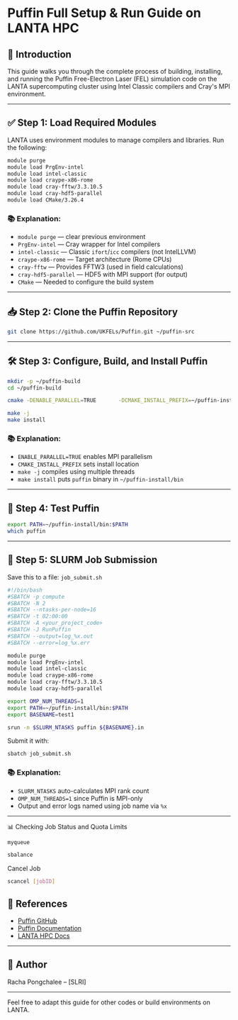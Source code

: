 # Puffin Full Setup & Run Guide on LANTA HPC

## 📌 Introduction
This guide walks you through the complete process of building, installing, and running the Puffin Free-Electron Laser (FEL) simulation code on the LANTA supercomputing cluster using Intel Classic compilers and Cray's MPI environment.

---

## ✅ Step 1: Load Required Modules

LANTA uses environment modules to manage compilers and libraries. Run the following:

```bash
module purge
module load PrgEnv-intel
module load intel-classic
module load craype-x86-rome
module load cray-fftw/3.3.10.5
module load cray-hdf5-parallel
module load CMake/3.26.4
```

### 📚 Explanation:
- `module purge` — clear previous environment
- `PrgEnv-intel` — Cray wrapper for Intel compilers
- `intel-classic` — Classic `ifort`/`icc` compilers (not IntelLLVM)
- `craype-x86-rome` — Target architecture (Rome CPUs)
- `cray-fftw` — Provides FFTW3 (used in field calculations)
- `cray-hdf5-parallel` — HDF5 with MPI support (for output)
- `CMake` — Needed to configure the build system

---

## 📥 Step 2: Clone the Puffin Repository

```bash
git clone https://github.com/UKFELs/Puffin.git ~/puffin-src
```

---

## 🛠️ Step 3: Configure, Build, and Install Puffin

```bash
mkdir -p ~/puffin-build
cd ~/puffin-build

cmake -DENABLE_PARALLEL=TRUE       -DCMAKE_INSTALL_PREFIX=~/puffin-install       ~/puffin-src

make -j
make install
```

### 📚 Explanation:
- `ENABLE_PARALLEL=TRUE` enables MPI parallelism
- `CMAKE_INSTALL_PREFIX` sets install location
- `make -j` compiles using multiple threads
- `make install` puts `puffin` binary in `~/puffin-install/bin`

---

## 🧪 Step 4: Test Puffin

```bash
export PATH=~/puffin-install/bin:$PATH
which puffin
```

---

## 🚀 Step 5: SLURM Job Submission

Save this to a file: `job_submit.sh`

```bash
#!/bin/bash
#SBATCH -p compute
#SBATCH -N 2
#SBATCH --ntasks-per-node=16
#SBATCH -t 02:00:00
#SBATCH -A <your_project_code>
#SBATCH -J RunPuffin
#SBATCH --output=log_%x.out
#SBATCH --error=log_%x.err

module purge
module load PrgEnv-intel
module load intel-classic
module load craype-x86-rome
module load cray-fftw/3.3.10.5
module load cray-hdf5-parallel

export OMP_NUM_THREADS=1
export PATH=~/puffin-install/bin:$PATH
export BASENAME=test1

srun -n $SLURM_NTASKS puffin ${BASENAME}.in
```

Submit it with:

```bash
sbatch job_submit.sh
```

### 📚 Explanation:
- `SLURM_NTASKS` auto-calculates MPI rank count
- `OMP_NUM_THREADS=1` since Puffin is MPI-only
- Output and error logs named using job name via `%x`

---

📊 Checking Job Status and Quota Limits
```bash
myqueue
```
```bash
sbalance
```

Cancel Job
```bash
scancel [jobID]
```

## 🔗 References
- [Puffin GitHub](https://github.com/UKFELs/Puffin)
- [Puffin Documentation](https://ukfels.github.io/puffinDocs/)
- [LANTA HPC Docs](https://thaisc.atlassian.net/wiki/spaces/LANTA)

---

## 👤 Author
Racha Pongchalee – [SLRI]

---

Feel free to adapt this guide for other codes or build environments on LANTA.
